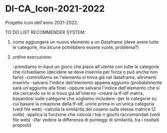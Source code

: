 # DI-CA_Icon-2021-2022
Progetto Icon dell'anno 2021-2022.

TO DO LIST RECOMMENDER SYSTEM:

1) come aggiungere un nuovo elemento a un Dataframe (deve avere tutte le categorie, ma alcune potrebbero essere vuote, problema?)

2) ordine esecuzione:

	-prendiamo in input un gioco che piace all'utente con tutte le categorie che richiediamo (decidere se deve inserirle per forza o può anche non farlo)
	-controlliamo se l'elemento si trova già nel dataframe, altrimenti inserirlo
		-salvarsi l'indice dell'elemento appena aggiunto (probabilmente sarà un'aggiunta alla fine)
		-oppure salvarsi l'indice dell'elemento che si sta cercando se lo si trova già all'interno
	-creare la tf-idf matrix, basandosi sulle categorie che vogliamo includere
		-per le categorie su cui basare la creazione della tf-idf, unirle prima in un'unica categoria (vedi file web)
	-calcola la similarità del coseno sulla stessa matrice (2 volte)
	-applica la funzione che calcola i top n giochi raccomandati (vedi file web)
		-(far vedere la differenza di punteggi di similarità, tra i risultati proposti)
